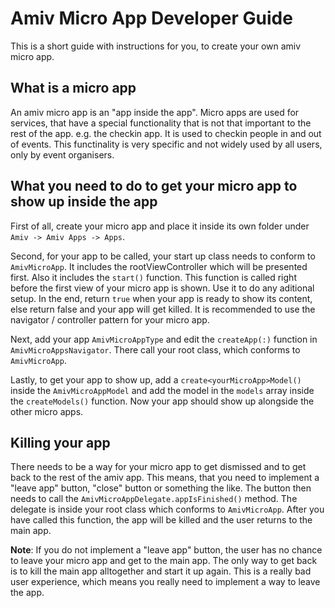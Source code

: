 #  Amiv Micro App Developer Guide

This is a short guide with instructions for you, to create your own amiv micro app.

## What is a micro app

An amiv micro app is an "app inside the app".  Micro apps are used for services, that have a special functionality that is not that important to the rest of the app. e.g. the checkin app. It is used to checkin people in and out of events. This functinality is very specific and not widely used by all users, only by event organisers.

## What you need to do to get your micro app to show up inside the app

First of all, create your micro app and place it inside its own folder under `Amiv -> Amiv Apps -> Apps`.

Second, for your app to be called, your start up class needs to conform to `AmivMicroApp`.  It includes the rootViewController which will be presented first. Also it includes the `start()` function. This function is called right before the first view of your micro app is shown. Use it to do any aditional setup. In the end, return `true` when your app is ready to show its content, else return false and your app will get killed.
It is recommended to use the navigator / controller pattern for your micro app.

Next, add your app `AmivMicroAppType` and edit the `createApp(:)` function in `AmivMicroAppsNavigator`. There call your root class, which conforms to `AmivMicroApp`.

Lastly, to get your app to show up, add a `create<yourMicroApp>Model()` inside the `AmivMicroAppModel` and add the model in the `models` array inside the `createModels()` function. Now your app should show up alongside the other micro apps.

## Killing your app

There needs to be a way for your micro app to get dismissed and to get back to the rest of the amiv app. This means, that you need to implement a "leave app" button, "close" button or something the like. The button then needs to call the `AmivMicroAppDelegate.appIsFinished()` method. The delegate is inside your root class which conforms to `AmivMicroApp`.
After you have called this function, the app will be killed and the user returns to the main app.

**Note**: If you do not implement a "leave app" button, the user has no chance to leave your micro app and get to the main app. The only way to get back is to kill the main app alltogether and start it up again. This is a really bad user experience, which means you really need to implement a way to leave the app.
